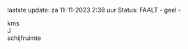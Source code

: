 laatste update: 
za 11-11-2023  2:38   uur 
Status: FAALT - geel - 
<div class="service R">kms</div><div class="service R">J</div><div class="service Y">schijfruimte</div>